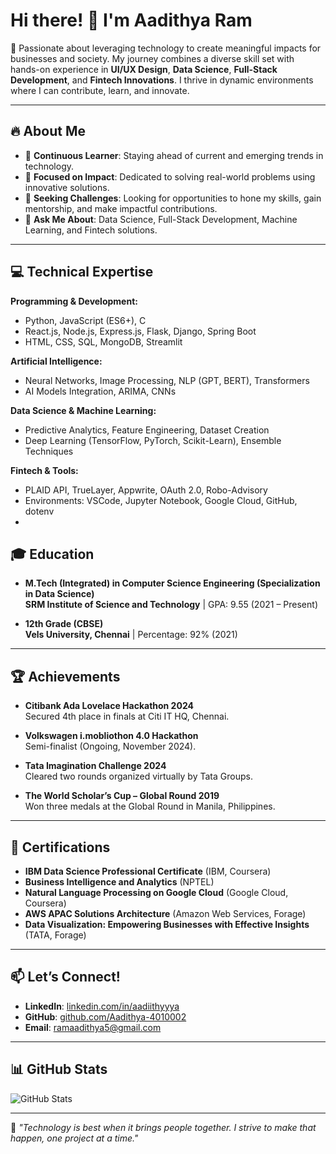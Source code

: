 # Hi there! 👋 I'm Aadithya Ram

🚀 Passionate about leveraging technology to create meaningful impacts for businesses and society. My journey combines a diverse skill set with hands-on experience in **UI/UX Design**, **Data Science**, **Full-Stack Development**, and **Fintech Innovations**. I thrive in dynamic environments where I can contribute, learn, and innovate.

---

## 🔥 About Me

- 🌱 **Continuous Learner**: Staying ahead of current and emerging trends in technology.
- 🔭 **Focused on Impact**: Dedicated to solving real-world problems using innovative solutions.
- 🎯 **Seeking Challenges**: Looking for opportunities to hone my skills, gain mentorship, and make impactful contributions.
- 💬 **Ask Me About**: Data Science, Full-Stack Development, Machine Learning, and Fintech solutions.

---

## 💻 Technical Expertise

**Programming & Development:**
- Python, JavaScript (ES6+), C
- React.js, Node.js, Express.js, Flask, Django, Spring Boot
- HTML, CSS, SQL, MongoDB, Streamlit

**Artificial Intelligence:**
- Neural Networks, Image Processing, NLP (GPT, BERT), Transformers
- AI Models Integration, ARIMA, CNNs

**Data Science & Machine Learning:**
- Predictive Analytics, Feature Engineering, Dataset Creation
- Deep Learning (TensorFlow, PyTorch, Scikit-Learn), Ensemble Techniques

**Fintech & Tools:**
- PLAID API, TrueLayer, Appwrite, OAuth 2.0, Robo-Advisory
- Environments: VSCode, Jupyter Notebook, Google Cloud, GitHub, dotenv
- 

## 🎓 Education

- **M.Tech (Integrated) in Computer Science Engineering (Specialization in Data Science)**  
  **SRM Institute of Science and Technology** | GPA: 9.55 (2021 – Present)

- **12th Grade (CBSE)**  
  **Vels University, Chennai** | Percentage: 92% (2021)

---

## 🏆 Achievements

- **Citibank Ada Lovelace Hackathon 2024**  
  Secured 4th place in finals at Citi IT HQ, Chennai.

- **Volkswagen i.mobliothon 4.0 Hackathon**  
  Semi-finalist (Ongoing, November 2024).

- **Tata Imagination Challenge 2024**  
  Cleared two rounds organized virtually by Tata Groups.

- **The World Scholar’s Cup – Global Round 2019**  
  Won three medals at the Global Round in Manila, Philippines.

---

## 📜 Certifications

- **IBM Data Science Professional Certificate** (IBM, Coursera)
- **Business Intelligence and Analytics** (NPTEL)
- **Natural Language Processing on Google Cloud** (Google Cloud, Coursera)
- **AWS APAC Solutions Architecture** (Amazon Web Services, Forage)
- **Data Visualization: Empowering Businesses with Effective Insights** (TATA, Forage)

---

## 📫 Let’s Connect!

- **LinkedIn**: [linkedin.com/in/aadiithyyya](https://linkedin.com/in/aadiithyyya)
- **GitHub**: [github.com/Aadithya-4010002](https://github.com/Aadithya-4010002)
- **Email**: [ramaadithya5@gmail.com](mailto:ramaadithya5@gmail.com)

---

## 📊 GitHub Stats
![GitHub Stats](https://github-readme-stats.vercel.app/api?username=Aadithya-4010002&show_icons=true&theme=radical)

---

🌟 *"Technology is best when it brings people together. I strive to make that happen, one project at a time."*
